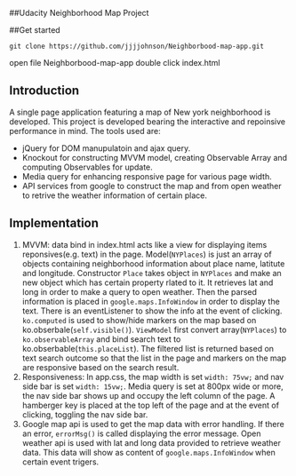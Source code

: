 ##Udacity Neighborhood Map Project

##Get started

```
git clone https://github.com/jjjjohnson/Neighborbood-map-app.git
```
open file Neighborbood-map-app 
double click index.html

## Introduction
A single page application featuring a map of New york neighborhood is developed. This project is developed bearing the interactive and repoinsive performance in mind. The tools used are:

- jQuery for DOM manupulatoin and ajax query.
- Knockout for constructing MVVM model, creating Observable Array and computing Observables for update.
- Media query for enhancing responsive page for various page width.
- API services from google to construct the map and from open weather to retrive the weather information of certain place.

## Implementation
1. MVVM: data bind in index.html acts like a view for displaying items reponsives(e.g. text) in the page. Model(`NYPlaces`) is just an array of objects containing neighborhood information about place name, latitute and longitude. Constructor `Place` takes object in `NYPlaces` and make an new object which has certain property rlated to it. It retrieves lat and long in order to make a query to open weather. Then the parsed information is placed in `google.maps.InfoWindow` in order to display the text. There is an eventListener to show the info at the event of clicking. `ko.computed` is used to show/hide markers on the map based on ko.obserbale(`self.visible()`). `ViewModel` first convert array(`NYPlaces`) to `ko.observableArray` and bind search text to ko.obserbable(`this.placeList`). The filtered list is returned based on text search outcome so that the list in the page and markers on the map are responsive based on the search result.
2. Responsiveness: In app.css, the map width is set `width: 75vw;` and nav side bar is set `width: 15vw;`. Media query is set at 800px wide or more, the nav side bar shows up and occupy the left column of the page. A hamberger key is placed at the top left of the page and at the event of clicking, toggling the nav side bar.
3. Google map api is used to get the map data with error handling. If there an error, `errorMsg()` is called displaying the error message. Open weather api is used with lat and long data provided to retrieve weather data. This data will show as content of `google.maps.InfoWindow` when certain event trigers.